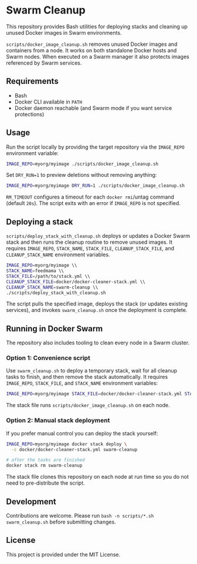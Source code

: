 # Swarm Cleanup

This repository provides Bash utilities for deploying stacks and cleaning up unused Docker
images in Swarm environments.

`scripts/docker_image_cleanup.sh` removes unused Docker images and containers from a node.
It works on both standalone Docker hosts and Swarm nodes. When executed on a Swarm manager
it also protects images referenced by Swarm services.

## Requirements

- Bash
- Docker CLI available in `PATH`
- Docker daemon reachable (and Swarm mode if you want service protections)

## Usage

Run the script locally by providing the target repository via the `IMAGE_REPO`
environment variable:

```bash
IMAGE_REPO=myorg/myimage ./scripts/docker_image_cleanup.sh
```

Set `DRY_RUN=1` to preview deletions without removing anything:

```bash
IMAGE_REPO=myorg/myimage DRY_RUN=1 ./scripts/docker_image_cleanup.sh
```

`RM_TIMEOUT` configures a timeout for each `docker rmi`/untag command (default `20s`).
The script exits with an error if `IMAGE_REPO` is not specified.

## Deploying a stack

`scripts/deploy_stack_with_cleanup.sh` deploys or updates a Docker Swarm stack and then runs the cleanup
routine to remove unused images. It requires `IMAGE_REPO`, `STACK_NAME`, `STACK_FILE`,
`CLEANUP_STACK_FILE`, and `CLEANUP_STACK_NAME` environment variables.

```bash
IMAGE_REPO=myorg/myimage \\
STACK_NAME=feedmama \\
STACK_FILE=/path/to/stack.yml \\
CLEANUP_STACK_FILE=docker/docker-cleaner-stack.yml \\
CLEANUP_STACK_NAME=swarm-cleanup \\
./scripts/deploy_stack_with_cleanup.sh
```

The script pulls the specified image, deploys the stack (or updates existing services),
and invokes `swarm_cleanup.sh` once the deployment is complete.

## Running in Docker Swarm

The repository also includes tooling to clean every node in a Swarm cluster.

### Option 1: Convenience script

Use `swarm_cleanup.sh` to deploy a temporary stack, wait for all cleanup tasks to finish, and then remove the stack automatically. It requires `IMAGE_REPO`, `STACK_FILE`, and `STACK_NAME` environment variables:

```bash
IMAGE_REPO=myorg/myimage STACK_FILE=docker/docker-cleaner-stack.yml STACK_NAME=swarm-cleanup ./swarm_cleanup.sh
```

The stack file runs `scripts/docker_image_cleanup.sh` on each node.

### Option 2: Manual stack deployment

If you prefer manual control you can deploy the stack yourself:

```bash
IMAGE_REPO=myorg/myimage docker stack deploy \
  -c docker/docker-cleaner-stack.yml swarm-cleanup

# after the tasks are finished
docker stack rm swarm-cleanup
```

The stack file clones this repository on each node at run time so you do not need to pre-distribute the script.

## Development

Contributions are welcome. Please run `bash -n scripts/*.sh swarm_cleanup.sh` before submitting changes.

## License

This project is provided under the MIT License.
